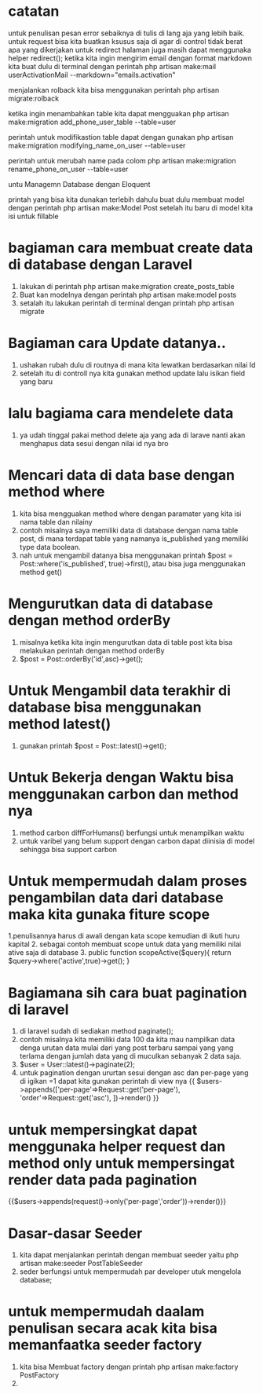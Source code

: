 # catatan
untuk penulisan pesan error sebaiknya di tulis di lang aja yang lebih baik.
untuk request bisa kita buatkan ksusus saja di agar di control tidak berat apa yang dikerjakan
untuk redirect halaman juga masih dapat menggunaka  helper redirect();
ketika kita ingin mengirim email dengan format markdown kita buat dulu di terminal dengan perintah
php artisan make:mail userActivationMail --markdown="emails.activation"

menjalankan rolback kita bisa menggunakan perintah php artisan migrate:rolback

ketika ingin menambahkan table kita dapat mengguakan
php artisan make:migration add_phone_user_table --table=user

perintah untuk modifikastion table dapat dengan gunakan
php artisan make:migration modifying_name_on_user --table=user

perintah untuk merubah name pada colom
php artisan make:migration rename_phone_on_user --table=user

untu Managemn Database dengan Eloquent 

printah yang bisa kita dunakan terlebih dahulu buat dulu membuat model dengan perintah
php artisan make:Model Post
setelah itu baru di model kita isi untuk fillable

# bagiaman cara membuat create data di database dengan Laravel
 1. lakukan di perintah php artisan make:migration create_posts_table
 2. Buat kan modelnya dengan perintah php artisan make:model posts
 3. setalah itu lakukan perintah di terminal dengan printah php artisan migrate

 # Bagiaman cara Update datanya.. 
 1. ushakan rubah dulu di routnya di mana kita lewatkan berdasarkan nilai Id
 2. setelah itu di controll nya kita gunakan method update lalu isikan field yang baru
 # lalu bagiama cara mendelete data
 1. ya udah tinggal pakai method delete aja yang ada di larave nanti akan menghapus data sesui dengan nilai id nya bro

 # Mencari data di data base dengan method where
 1. kita bisa mengguakan method where dengan paramater yang kita isi nama table dan nilainy
 2. contoh misalnya saya memiliki data di database dengan nama table post, di mana terdapat table yang namanya is_published yang
 memiliki type data boolean.
 3. nah untuk mengambil datanya bisa menggunakan printah $post  = Post::where('is_published', true)->first(), atau bisa juga menggunakan method get()
 # Mengurutkan data di database dengan method orderBy
 1. misalnya ketika kita ingin mengurutkan data di table post kita bisa melakukan perintah dengan method orderBy
 2. $post = Post::orderBy('id',asc)->get();

 # Untuk Mengambil data terakhir di database bisa menggunakan method latest()
 1. gunakan printah $post = Post::latest()->get();

 # Untuk Bekerja dengan Waktu bisa menggunakan carbon dan method nya
 1. method carbon diffForHumans() berfungsi untuk menampilkan waktu
 2. untuk varibel yang belum support dengan carbon dapat diinisia di model sehingga bisa support carbon

 # Untuk mempermudah dalam proses pengambilan data dari database maka kita gunaka fiture scope
 1.penulisannya harus di awali dengan kata scope kemudian di ikuti huru kapital
 2. sebagai contoh membuat scope untuk data yang memiliki nilai ative saja di database
 3. public function scopeActive($query){
     return $query->where('active',true)->get();
 }

 # Bagiamana sih cara buat pagination di laravel
 1. di laravel sudah di sediakan method paginate();
 2. contoh misalnya kita memiliki data 100 da kita mau nampilkan data denga urutan data mulai dari yang post terbaru sampai yang yang terlama dengan jumlah data yang di muculkan sebanyak 2 data saja.
 3. $user = User::latest()->paginate(2);
 4. untuk pagination dengan ururtan sesui dengan asc dan per-page yang di igikan =1 dapat kita gunakan perintah di view nya  {{ $users->appends(['per-page'=>Request::get('per-page'),
                        'order'=>Request::get('asc'),
   ])->render() }}

# untuk mempersingkat dapat menggunaka  helper request dan method only untuk mempersingat render data pada pagination
 {{$users->appends(request()->only('per-page','order'))->render()}}

# Dasar-dasar Seeder 
1. kita dapat menjalankan perintah dengan membuat seeder yaitu php artisan make:seeder PostTableSeeder
2. seder berfungsi untuk mempermudah par developer utuk mengelola database;


# untuk mempermudah daalam penulisan secara acak kita bisa memanfaatka seeder factory
1. kita bisa Membuat factory dengan printah php artisan make:factory PostFactory 
2.




 



